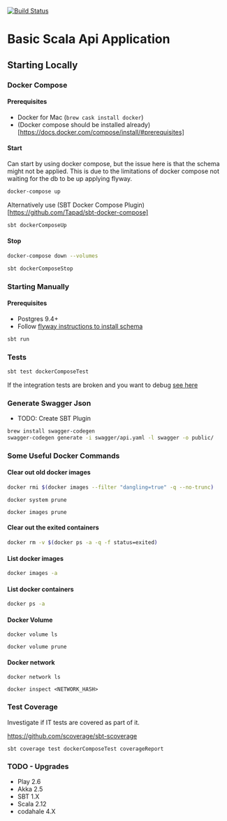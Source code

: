 [![Build Status](https://travis-ci.org/marky-mark/play-basic.svg?branch=master)](https://travis-ci.org/marky-mark/play-basic)

Basic Scala Api Application
============================

## Starting Locally

### Docker Compose

#### Prerequisites
* Docker for Mac (`brew cask install docker`)
* (Docker compose should be installed already)[https://docs.docker.com/compose/install/#prerequisites]

#### Start

Can start by using docker compose, but the issue here is that the schema might not be applied. This is due to the limitations of docker compose not waiting for the db to be up applying flyway.

```bash
docker-compose up
```

Alternatively use (SBT Docker Compose Plugin)[https://github.com/Tapad/sbt-docker-compose]

```bash
sbt dockerComposeUp
```

#### Stop

```bash
docker-compose down --volumes
```

```bash
sbt dockerComposeStop
```

### Starting Manually

#### Prerequisites

* Postgres 9.4+
* Follow [flyway instructions to install schema](https://github.com/marky-mark/play-basic/tree/master/flyway) 

```bash
sbt run
```

### Tests

```bash
sbt test dockerComposeTest
```

If the integration tests are broken and you want to debug [see here](https://github.com/Tapad/sbt-docker-compose)

### Generate Swagger Json

* TODO: Create SBT Plugin

```bash
brew install swagger-codegen
swagger-codegen generate -i swagger/api.yaml -l swagger -o public/
```

### Some Useful Docker Commands

#### Clear out old docker images

```bash
docker rmi $(docker images --filter "dangling=true" -q --no-trunc) 
```

```
docker system prune
```

```
docker images prune
```

#### Clear out the exited containers

```bash
docker rm -v $(docker ps -a -q -f status=exited)
```

#### List docker images

```bash
docker images -a
```

#### List docker containers

```bash
docker ps -a
```

#### Docker Volume

```
docker volume ls
```

```
docker volume prune
```

#### Docker network

```
docker network ls
```

```
docker inspect <NETWORK_HASH>
```

### Test Coverage

Investigate if IT tests are covered as part of it.

https://github.com/scoverage/sbt-scoverage

```sbt coverage test dockerComposeTest coverageReport```

### TODO - Upgrades

* Play 2.6
* Akka 2.5
* SBT 1.X
* Scala 2.12
* codahale 4.X